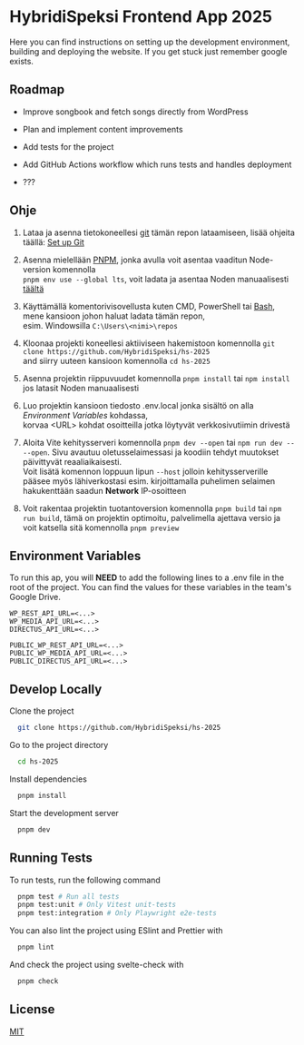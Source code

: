 # HybridiSpeksi Frontend App 2025

Here you can find instructions on setting up the development environment, building and deploying the website. If you get stuck just remember google exists.


## Roadmap

- Improve songbook and fetch songs directly from WordPress

- Plan and implement content improvements

- Add tests for the project

- Add GitHub Actions workflow which runs tests and handles deployment

- ???

## Ohje

1. Lataa ja asenna tietokoneellesi [git](https://git-scm.com/downloads) tämän repon lataamiseen, lisää ohjeita täällä: [Set up Git](https://docs.github.com/en/get-started/getting-started-with-git/set-up-git)

2. Asenna mielellään [PNPM](https://pnpm.io/installation), jonka avulla voit asentaa vaaditun Node-version komennolla   
`pnpm env use --global lts`, voit ladata ja asentaa Noden manuaalisesti [täältä](https://nodejs.org/en/download/current)

3. Käyttämällä komentorivisovellusta kuten CMD, PowerShell tai [Bash](https://gitforwindows.org/), mene kansioon johon haluat ladata tämän repon,  
esim. Windowsilla `C:\Users\<nimi>\repos`

4. Kloonaa projekti koneellesi aktiiviseen hakemistoon komennolla `git clone https://github.com/HybridiSpeksi/hs-2025`  
and siirry uuteen kansioon komennolla `cd hs-2025`

5. Asenna projektin riippuvuudet komennolla `pnpm install` tai `npm install` jos latasit Noden manuaalisesti

6. Luo projektin kansioon tiedosto .env.local jonka sisältö on alla *Environment Variables* kohdassa,  
korvaa \<URL> kohdat osoitteilla jotka löytyvät verkkosivutiimin drivestä

7. Aloita Vite kehitysserveri komennolla `pnpm dev --open` tai `npm run dev -- --open`. Sivu avautuu oletusselaimessasi ja koodiin tehdyt muutokset päivittyvät reaaliaikaisesti.  
Voit lisätä komennon loppuun lipun `--host` jolloin kehitysserverille pääsee myös lähiverkostasi esim. kirjoittamalla puhelimen selaimen hakukenttään saadun **Network** IP-osoitteen

8. Voit rakentaa projektin tuotantoversion komennolla `pnpm build` tai `npm run build`, tämä on projektin optimoitu, palvelimella ajettava versio ja voit katsella sitä komennolla `pnpm preview` 

## Environment Variables

To run this ap, you will **NEED** to add the following lines to a .env file in the root of the project.
You can find the values for these variables in the team's Google Drive.

```env
WP_REST_API_URL=<...>
WP_MEDIA_API_URL=<...>
DIRECTUS_API_URL=<...>

PUBLIC_WP_REST_API_URL=<...>
PUBLIC_WP_MEDIA_API_URL=<...>
PUBLIC_DIRECTUS_API_URL=<...>
```

## Develop Locally

Clone the project

```bash
  git clone https://github.com/HybridiSpeksi/hs-2025
```

Go to the project directory

```bash
  cd hs-2025
```

Install dependencies

```bash
  pnpm install
```

Start the development server

```bash
  pnpm dev
```

## Running Tests

To run tests, run the following command

```bash
  pnpm test # Run all tests
  pnpm test:unit # Only Vitest unit-tests
  pnpm test:integration # Only Playwright e2e-tests
```

You can also lint the project using ESlint and Prettier with

```bash
  pnpm lint
```
And check the project using svelte-check with

```bash
  pnpm check
```

## License

[MIT](https://choosealicense.com/licenses/mit/)